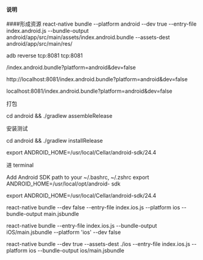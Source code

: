 #### 说明

####形成资源
react-native bundle --platform android --dev true --entry-file index.android.js   --bundle-output android/app/src/main/assets/index.android.bundle   --assets-dest android/app/src/main/res/




adb reverse tcp:8081 tcp:8081


/index.android.bundle?platform=android&dev=false

http://localhost:8081/index.android.bundle?platform=android&dev=false



localhost:8081/index.android.bundle?platform=android&dev=false


打包

cd android && ./gradlew assembleRelease

安装测试

cd android && ./gradlew installRelease



export ANDROID_HOME=/usr/local/Cellar/android-sdk/24.4



进 terminal

Add Android SDK path to your ~/.bashrc, ~/.zshrc
export ANDROID_HOME=/usr/local/opt/android- sdk


export ANDROID_HOME=/usr/local/Cellar/android-sdk/24.4



react-native bundle --dev false --entry-file index.ios.js --platform ios --bundle-output main.jsbundle


react-native bundle --entry-file index.ios.js --bundle-output iOS/main.jsbundle --platform 'ios'  --dev false


react-native bundle --dev true --assets-dest ./ios --entry-file index.ios.js --platform ios --bundle-output ios/main.jsbundle
